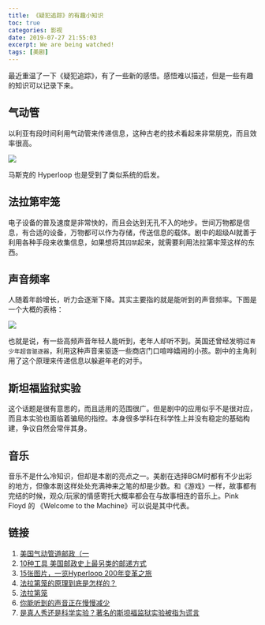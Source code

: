 ```yaml
---
title: 《疑犯追踪》的有趣小知识
toc: true
categories: 影视
date: 2019-07-27 21:55:03
excerpt: We are being watched!
tags: [美剧]
---
```


最近重温了一下《疑犯追踪》，有了一些新的感悟。感悟难以描述，但是一些有趣的知识可以记录下来。

<!-- toc -->



## 气动管

以利亚有段时间利用气动管来传递信息，这种古老的技术看起来非常朋克，而且效率很高。

![](https://static.lieyunwang.com/upload2/file/201808/0300337isicf.jpg)

马斯克的 Hyperloop 也是受到了类似系统的启发。



## 法拉第牢笼

电子设备的普及速度是非常快的，而且会达到无孔不入的地步。世间万物都是信息，有合适的设备，万物都可以作为存储，传送信息的载体。剧中的超级AI就善于利用各种手段来收集信息，如果想将其`囚禁`起来，就需要利用法拉第牢笼这样的东西。



## 声音频率

人随着年龄增长，听力会逐渐下降。其实主要指的就是能听到的声音频率。下图是一个大概的表格：

![](/images/poi/hz.png)



也就是说，有一些高频声音年轻人能听到，老年人却听不到。英国还曾经发明过`青少年超音驱逐器`，利用这种声音来驱逐一些商店门口喧哗嬉闹的小孩。剧中的主角利用了这个原理来传递信息以躲避年老的对手。



## 斯坦福监狱实验

这个话题是很有意思的，而且适用的范围很广。但是剧中的应用似乎不是很对应，而且本实验也面临着骗局的指控。本身很多学科在科学性上并没有稳定的基础构建，争议自然会常伴其身。



## 音乐

音乐不是什么冷知识，但却是本剧的亮点之一。美剧在选择BGM时都有不少出彩的地方，但像本剧这样处处充满神来之笔的却是少数。和《游戏》一样，故事都有完结的时候，观众/玩家的情感寄托大概率都会在与故事相连的音乐上。Pink Floyd 的 《Welcome to the Machine》可以说是其中代表。



## 链接

1. [美国气动管道邮政（一]([http://www.huasinstamps.com/lit052.asp](http://www.huasinstamps.com/lit052.asp))
2. [10种工具 美国邮政史上最另类的邮递方式]([http://www.yoka.com/dna/m/d51462](http://www.yoka.com/dna/m/d51462))
3. [15张图片，一览Hyperloop 200年变革之旅](https://www.lieyunwang.com/archives/413996)
4. [法拉第笼的原理到底是怎样的？](https://www.zhihu.com/question/31127873)
5. [法拉第笼]([https://zh.wikipedia.org/wiki/%E6%B3%95%E6%8B%89%E7%AC%AC%E7%AC%BC](https://zh.wikipedia.org/wiki/法拉第笼))
6. [你能听到的声音正在慢慢减少]([http://blog.sciencenet.cn/blog-489180-651206.html](http://blog.sciencenet.cn/blog-489180-651206.html))
7. [是真人秀还是科学实验？著名的斯坦福监狱实验被指为谎言](https://www.qdaily.com/articles/54370.html)